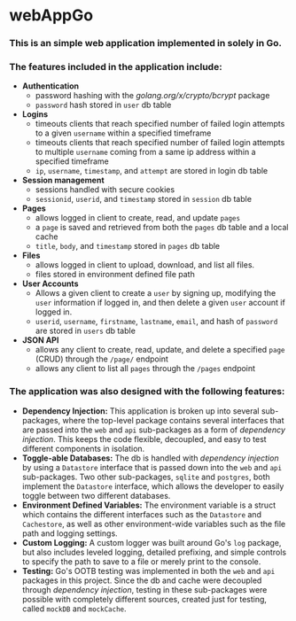 # webAppGo
### This is an simple web application implemented in solely in Go.

### The features included in the application include:
* **Authentication**
  * password hashing with the *golang.org/x/crypto/bcrypt* package
  * `password` hash stored in `user` db table
* **Logins**
  * timeouts clients that reach specified number of failed login attempts to a given `username` within a specified timeframe
  * timeouts clients that reach specified number of failed login attempts to multiple `username` coming from a same ip address within a specified timeframe
  * `ip`, `username`, `timestamp`, and `attempt` are stored in login db table
* **Session management**
  * sessions handled with secure cookies
  * `sessionid`, `userid`, and `timestamp` stored in `session` db table
* **Pages**
  * allows logged in client to create, read, and update `pages`
  * a `page` is saved and retrieved from both the `pages` db table and a local cache
  * `title`, `body`, and `timestamp` stored in `pages` db table
* **Files**
  * allows logged in client to upload, download, and list all files.
  * files stored in environment defined file path
* **User Accounts**
  * Allows a given client to create a `user` by signing up, modifying the `user` information if logged in, and then delete a given `user` account if logged in.
  * `userid`, `username`, `firstname`, `lastname`, `email`, and hash of `password` are stored in `users` db table
* **JSON API**
  * allows any client to create, read, update, and delete a specified `page` (CRUD) through the `/page/` endpoint
  * allows any client to list all `pages` through the `/pages` endpoint


### The application was also designed with the following features:
* **Dependency Injection:**
  This application is broken up into several sub-packages, where the top-level package contains several interfaces that are passed into the `web` and `api` sub-packages as a form of *dependency injection*. This keeps the code flexible, decoupled, and easy to test different components in isolation.
* **Toggle-able Databases:**
  The db is handled with *dependency injection* by using a `Datastore` interface that is passed down into the `web` and `api` sub-packages. Two other sub-packages, `sqlite` and `postgres`, both implement the `Datastore` interface, which allows the developer to easily toggle between two different databases.   
* **Environment Defined Variables:**
  The environment variable is a struct which contains the different interfaces such as the `Datastore` and `Cachestore`, as well as other environment-wide variables such as the file path and logging settings.
* **Custom Logging:**
  A custom logger was built around Go's `log` package, but also includes leveled logging, detailed prefixing, and simple controls to specify the path to save to a file or merely print to the console.
* **Testing:**
  Go's OOTB testing was implemented in both the `web` and `api` packages in this project. Since the db and cache were decoupled through *dependency injection*, testing in these sub-packages were possible with completely different sources, created just for testing, called `mockDB` and `mockCache`.
